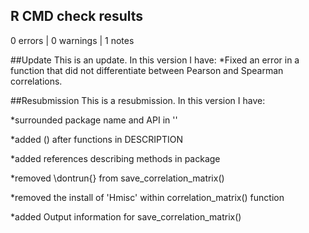 ## R CMD check results

0 errors | 0 warnings | 1 notes

##Update
This is an update.  In this version I have:
*Fixed an error in a function that did not differentiate between Pearson and Spearman correlations.

##Resubmission
This is a resubmission.  In this version I have:

*surrounded package name and API in ''

*added () after functions in DESCRIPTION

*added references describing methods in package

*removed \dontrun{} from save_correlation_matrix()

*removed the install of 'Hmisc' within correlation_matrix() function

*added Output information for save_correlation_matrix()


